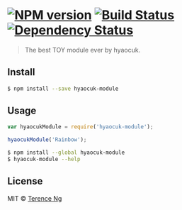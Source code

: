 #  [![NPM version][npm-image]][npm-url] [![Build Status][travis-image]][travis-url] [![Dependency Status][daviddm-image]][daviddm-url]

> The best TOY module ever by hyaocuk.


## Install

```sh
$ npm install --save hyaocuk-module
```


## Usage

```js
var hyaocukModule = require('hyaocuk-module');

hyaocukModule('Rainbow');
```

```sh
$ npm install --global hyaocuk-module
$ hyaocuk-module --help
```


## License

MIT © [Terence Ng](hyaocuk.github.io)


[npm-image]: https://badge.fury.io/js/hyaocuk-module.svg
[npm-url]: https://npmjs.org/package/hyaocuk-module
[travis-image]: https://travis-ci.org/hyaocuk/hyaocuk-module.svg?branch=master
[travis-url]: https://travis-ci.org/hyaocuk/hyaocuk-module
[daviddm-image]: https://david-dm.org/hyaocuk/hyaocuk-module.svg?theme=shields.io
[daviddm-url]: https://david-dm.org/hyaocuk/hyaocuk-module
